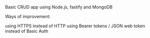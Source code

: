 Basic CRUD app using Node.js, fastify and MongoDB

Ways of improvement:

using HTTPS instead of HTTP
using Bearer tokens / JSON web token instead of Basic Auth